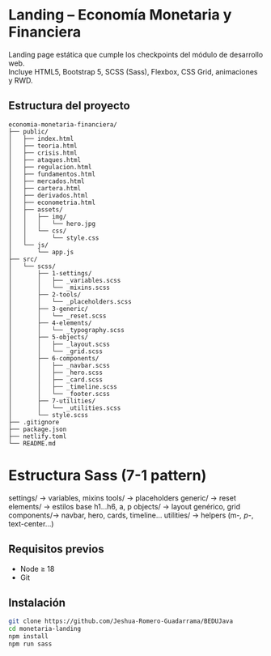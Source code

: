 # Landing – Economía Monetaria y Financiera

Landing page estática que cumple los checkpoints del módulo de desarrollo web.  
Incluye HTML5, Bootstrap 5, SCSS (Sass), Flexbox, CSS Grid, animaciones y RWD.

## Estructura del proyecto 

```
economia-monetaria-financiera/
├── public/
│   ├── index.html
│   ├── teoria.html
│   ├── crisis.html
│   ├── ataques.html
│   ├── regulacion.html
│   ├── fundamentos.html
│   ├── mercados.html
│   ├── cartera.html
│   ├── derivados.html
│   ├── econometria.html
│   ├── assets/
│   │   ├── img/
│   │   │   └── hero.jpg    
│   │   └── css/
│   │       └── style.css     
│   └── js/
│       └── app.js
├── src/
│   └── scss/
│       ├── 1-settings/
│       │   ├── _variables.scss
│       │   └── _mixins.scss
│       ├── 2-tools/
│       │   └── _placeholders.scss
│       ├── 3-generic/
│       │   └── _reset.scss
│       ├── 4-elements/
│       │   └── _typography.scss
│       ├── 5-objects/
│       │   ├── _layout.scss
│       │   └── _grid.scss
│       ├── 6-components/
│       │   ├── _navbar.scss
│       │   ├── _hero.scss
│       │   ├── _card.scss
│       │   ├── _timeline.scss
│       │   └── _footer.scss
│       ├── 7-utilities/
│       │   └── _utilities.scss
│       └── style.scss         
├── .gitignore
├── package.json
├── netlify.toml
└── README.md
```

# Estructura Sass (7-1 pattern)

settings/  → variables, mixins
tools/     → placeholders
generic/   → reset
elements/  → estilos base h1…h6, a, p
objects/   → layout genérico, grid
components/→ navbar, hero, cards, timeline…
utilities/ → helpers (m-*, p-*, text-center…)

## Requisitos previos
* Node ≥ 18
* Git

## Instalación

```bash
git clone https://github.com/Jeshua-Romero-Guadarrama/BEDUJava
cd monetaria-landing
npm install
npm run sass  
```